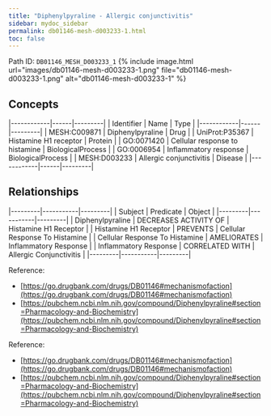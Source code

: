 ```yaml
---
title: "Diphenylpyraline - Allergic conjunctivitis"
sidebar: mydoc_sidebar
permalink: db01146-mesh-d003233-1.html
toc: false 
---
```



Path ID: `DB01146_MESH_D003233_1`
{% include image.html url="images/db01146-mesh-d003233-1.png" file="db01146-mesh-d003233-1.png" alt="db01146-mesh-d003233-1" %}

## Concepts

|------------|------|---------|
| Identifier | Name | Type    |
|------------|------|---------|
| MESH:C009871 | Diphenylpyraline | Drug |
| UniProt:P35367 | Histamine H1 receptor | Protein |
| GO:0071420 | Cellular response to histamine | BiologicalProcess |
| GO:0006954 | Inflammatory response | BiologicalProcess |
| MESH:D003233 | Allergic conjunctivitis | Disease |
|------------|------|---------|

## Relationships

|---------|-----------|---------|
| Subject | Predicate | Object  |
|---------|-----------|---------|
| Diphenylpyraline | DECREASES ACTIVITY OF | Histamine H1 Receptor |
| Histamine H1 Receptor | PREVENTS | Cellular Response To Histamine |
| Cellular Response To Histamine | AMELIORATES | Inflammatory Response |
| Inflammatory Response | CORRELATED WITH | Allergic Conjunctivitis |
|---------|-----------|---------|

Reference: 
  - [https://go.drugbank.com/drugs/DB01146#mechanismofaction](https://go.drugbank.com/drugs/DB01146#mechanismofaction)
  - [https://pubchem.ncbi.nlm.nih.gov/compound/Diphenylpyraline#section=Pharmacology-and-Biochemistry](https://pubchem.ncbi.nlm.nih.gov/compound/Diphenylpyraline#section=Pharmacology-and-Biochemistry)

Reference: 
  - [https://go.drugbank.com/drugs/DB01146#mechanismofaction](https://go.drugbank.com/drugs/DB01146#mechanismofaction)
  - [https://pubchem.ncbi.nlm.nih.gov/compound/Diphenylpyraline#section=Pharmacology-and-Biochemistry](https://pubchem.ncbi.nlm.nih.gov/compound/Diphenylpyraline#section=Pharmacology-and-Biochemistry)
